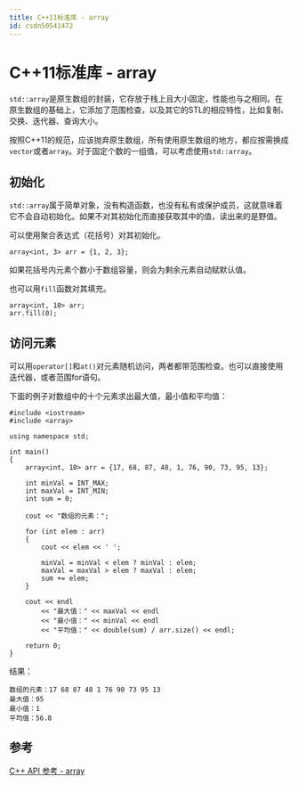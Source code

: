```yaml
---
title: C++11标准库 - array
id: csdn50541472
---
```


# C++11标准库 - array

`std::array`是原生数组的封装，它存放于栈上且大小固定，性能也与之相同。在原生数组的基础上，它添加了范围检查，以及其它的STL的相应特性，比如复制、交换、迭代器、查询大小。

按照C++11的规范，应该抛弃原生数组，所有使用原生数组的地方，都应按需换成`vector`或者`array`。对于固定个数的一组值，可以考虑使用`std::array`。

## 初始化

`std::array`属于简单对象，没有构造函数，也没有私有或保护成员，这就意味着它不会自动初始化。如果不对其初始化而直接获取其中的值，读出来的是野值。

可以使用聚合表达式（花括号）对其初始化。

```
array<int, 3> arr = {1, 2, 3};
```

如果花括号内元素个数小于数组容量，则会为剩余元素自动赋默认值。

也可以用`fill`函数对其填充。

```
array<int, 10> arr;
arr.fill(0);
```

## 访问元素

可以用`operator[]`和`at()`对元素随机访问，两者都带范围检查。也可以直接使用迭代器，或者范围for语句。

下面的例子对数组中的十个元素求出最大值，最小值和平均值：

```
#include <iostream>
#include <array>

using namespace std;

int main()
{
    array<int, 10> arr = {17, 68, 87, 48, 1, 76, 90, 73, 95, 13};

    int minVal = INT_MAX;
    int maxVal = INT_MIN;
    int sum = 0;

    cout << "数组的元素：";

    for (int elem : arr)
    {
        cout << elem << ' ';

        minVal = minVal < elem ? minVal : elem;
        maxVal = maxVal > elem ? maxVal : elem;
        sum += elem;
    }

    cout << endl
        << "最大值：" << maxVal << endl
        << "最小值：" << minVal << endl
        << "平均值：" << double(sum) / arr.size() << endl;

    return 0;
}
```

结果：

```
数组的元素：17 68 87 48 1 76 90 73 95 13
最大值：95
最小值：1
平均值：56.8
```

## 参考

[C++ API 参考 - array](http://zh.cppreference.com/w/cpp/container/array)